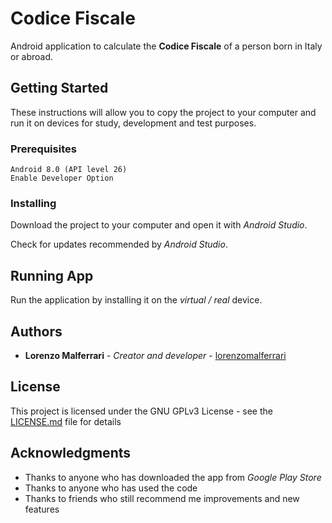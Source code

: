 # Codice Fiscale

Android application to calculate the **Codice Fiscale** of a person born in Italy or abroad.

## Getting Started

These instructions will allow you to copy the project to your computer and run it on devices for study, development and test purposes.

### Prerequisites

```
Android 8.0 (API level 26)
Enable Developer Option
```

### Installing

Download the project to your computer and open it with *Android Studio*.

Check for updates recommended by *Android Studio*.

## Running App

Run the application by installing it on the *virtual / real* device.

## Authors

* **Lorenzo Malferrari** - *Creator and developer* - [lorenzomalferrari](https://github.com/lorenzomalferrari)

## License

This project is licensed under the GNU GPLv3 License - see the [LICENSE.md](LICENSE.md) file for details

## Acknowledgments

* Thanks to anyone who has downloaded the app from *Google Play Store*
* Thanks to anyone who has used the code
* Thanks to friends who still recommend me improvements and new features
